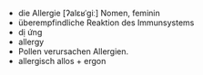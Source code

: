 - die Allergie	[ʔalɛʁˈɡiː]	Nomen, feminin
- überempfindliche Reaktion des Immunsystems
- dị ứng
- allergy
- Pollen verursachen Allergien.
- allergisch	allos + ergon
